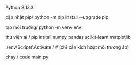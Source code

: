 Python 3.13.3

cập nhật pip/
python -m pip install --upgrade pip

tạo môi trường/
python -m venv env


thu viện ai /
pip install numpy pandas scikit-learn matplotlib


.\env\Scripts\Activate   / # (chỉ cần kích hoạt môi trường ảo)

chạy /
code main.py   
